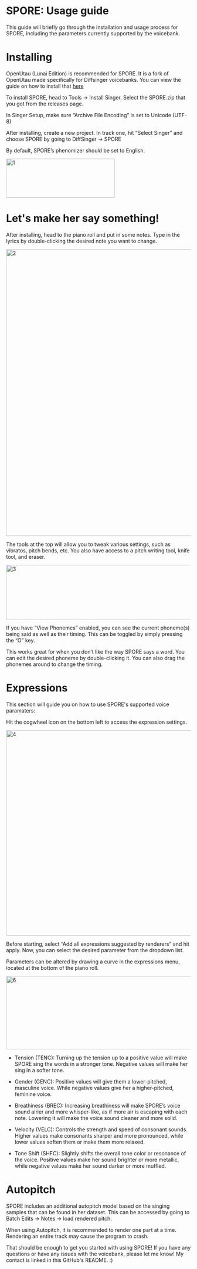 # SPORE: Usage guide

This guide will briefly go through the installation and usage process for SPORE, including the parameters currently supported by the voicebank. 

# Installing 
OpenUtau (Lunai Edition) is recommended for SPORE. It is a fork of OpenUtau made specifically for Diffsinger voicebanks. You can view the guide on how to install that [here](https://lunaiproject.github.io/howtouse/)

To install SPORE, head to Tools -> Install Singer. Select the SPORE.zip that you got from the releases page. 

In Singer Setup, make sure “Archive File Encoding” is set to Unicode (UTF-8)


After installing, create a new project. In track one, hit “Select Singer” and choose SPORE by going to DiffSinger -> SPORE

By default, SPORE’s phenomizer should be set to English.

<img width="296" height="106" alt="1" src="https://github.com/user-attachments/assets/a4a8f62f-7ca1-4263-8f32-f13aef54a07a" />

# Let's make her say something! 

After installing, head to the piano roll and put in some notes. Type in the lyrics by double-clicking the desired note you want to change. 

<img width="1431" height="779" alt="2" src="https://github.com/user-attachments/assets/1e5a37ca-0e7f-459b-8ff0-158afeeea6fd" />


The tools at the top will allow you to tweak various settings, such as vibratos, pitch bends, etc. You also have access to a pitch writing tool, knife tool, and eraser. 

<img width="685" height="148" alt="3" src="https://github.com/user-attachments/assets/948d4c44-4330-481d-b163-2f86f03b4eb6" />


If you have “View Phonemes” enabled, you can see the current phoneme(s) being said as well as their timing. This can be toggled by simply pressing the “O” key. 

This works great for when you don’t like the way SPORE says a word. You can edit the desired phoneme by double-clicking it. You can also drag the phonemes around to change the timing. 

# Expressions
This section will guide you on how to use SPORE's supported voice paramaters:

Hit the cogwheel icon on the bottom left to access the expression settings.

<img width="793" height="558" alt="4" src="https://github.com/user-attachments/assets/3b0d8fdd-4b48-43c5-9d2f-9eee3c56717e" />

Before starting, select “Add all expressions suggested by renderers” and hit apply. 
Now, you can select the desired parameter from the dropdown list.

Parameters can be altered by drawing a curve in the expressions menu, located at the bottom of the piano roll.

<img width="849" height="199" alt="6" src="https://github.com/user-attachments/assets/7f90d58e-5b9c-4827-8c0f-249519cd40a7" />

* Tension (TENC): Turning up the tension up to a positive value will make SPORE sing the words in a stronger tone. Negative values will make her sing in a softer tone. 

* Gender (GENC): Positive values will give them a lower-pitched, masculine voice. While negative values give her a higher-pitched, feminine voice.

* Breathiness (BREC): Increasing breathiness will make SPORE’s voice sound airier and more whisper-like, as if more air is escaping with each note. Lowering it will make the voice sound cleaner and more solid.

* Velocity (VELC): Controls the strength and speed of consonant sounds. Higher values make consonants sharper and more pronounced, while lower values soften them or make them more relaxed.

* Tone Shift (SHFC): Slightly shifts the overall tone color or resonance of the voice. Positive values make her sound brighter or more metallic, while negative values make her sound darker or more muffled.
  

# Autopitch

SPORE includes an additional autopitch model based on the singing samples that can be found in her dataset. This can be accessed by going to Batch Edits -> Notes -> load rendered pitch. 


When using Autopitch, it is recommended to render one part at a time. Rendering an entire track may cause the program to crash. 

That should be enough to get you started with using SPORE! If you have any questions or have any issues with the voicebank, please let me know! My contact is linked in this GitHub's README. :)

